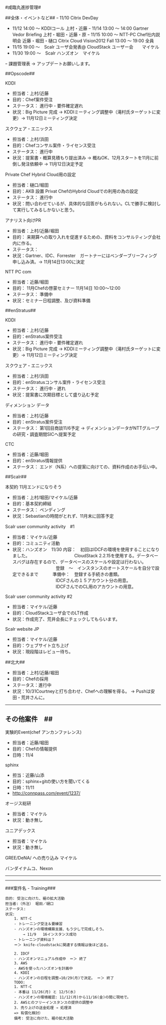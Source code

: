 #咸臨丸進捗管理#

##全体・イベントなど##
ｰ 11/10     Citrix DevDay
- 11/12    14:00 〜   KDDIコール   上村・近藤
ｰ 11/14    13:00 〜 14:00  Gartner Vedor Briefing  上村・堀田・近藤・原
ｰ 11/15    10:00 〜  NTT-PC Chef社内説明会    近藤・堀田・樋口
				Citrix Cloud Vision2012 Fall  13:00 〜 19:00    全員
- 11/15    19:00 〜　Scalr ユーザ会発表@ CloudStack ユーザー会　　マイケル
- 11/30    19:00 〜　Scalr ハンズオン　マイケル

ｰ 課題管理表 → アップデートお願いします。

				
##Opscode##

KDDI
- 担当者：上村/近藤
- 目的：Chef案件受注
- ステータス： 進行中 - 要件確定遅れ
- 状況：Big Picture 完成 → KDDIミーティング調整中（滝村氏ターゲットに変更）→ 11月12日ミーティング決定

スクウェア・エニックス
- 担当者：上村/浜田
- 目的：Chefコンサル案件・ライセンス受注
- ステータス： 進行中 
- 状況：提案書・概算見積もり提出済み → 概ねOK、12月スタートを11月に前倒し発注依頼中 → 11月12日決定予定


Private Chef Hybrid Cloud用の設定
- 担当者：樋口/堀田
- 目的：AKB 設置 Privat ChefのHybrid Cloudでの利用の為の設定
- ステータス： 進行中 
- 状況：問い合わせているが、具体的な回答がもられない。CLで勝手に検討して実行してみるしかないと思う。

アナリスト向けPR
- 担当者：上村/近藤/堀田
- 目的： 来期算への取り入れを促進するための、資料をコンサルティング会社内に作る。
- ステータス： 
- 状況：Gartner、IDC、Forrester　ガートナーにはベンダーブリーフィング申し込み済。→ 11月14日13:00に決定

NTT PC com
- 担当者：近藤/堀田
- 目的： 11月Chefの啓蒙セミナー  11月14日 10:00〜12:00
- ステータス： 準備中
- 状況：セミナー日程調整、及び資料準備

##enStratus##

KDDI
- 担当者：上村/近藤
- 目的：enStratus案件受注
- ステータス： 進行中 - 要件確定遅れ
- 状況：Big Picture 完成 → KDDIミーティング調整中（滝村氏ターゲットに変更）→ 11月12日ミーティング決定

スクウェア・エニックス
- 担当者：上村/浜田
- 目的：enStratusコンサル案件・ライセンス受注
- ステータス： 進行中 - 遅れ
- 状況：提案書に次期目標として盛り込む予定

ディメンション データ
- 担当者：上村/近藤
- 目的：enStratus案件受注
- ステータス： 第1回目商談11/6予定 → ディメンションデータがNTTグループの研究・調査期間SICへ提案予定

CTC
- 担当者：近藤/堀田
- 目的：enStratus情報提供
- ステータス： エンド（N系）への提案に向けての、資料作成のお手伝い中。

##Scalr##

本契約
11月エンドになりそう
- 担当者：上村/堀田/マイケル/近藤
- 目的：基本契約締結
- ステータス： ペンディング
- 状況：Sebastianの時間がとれず、11月末に回答予定

Scalr user community activity　#1
- 担当者：マイケル/近藤
- 目的：コミュニティ活動
- 状況：ハンズオン　11/30
        内容：　初回はIDCFの環境を使用することになりました。
　　　　　　　　　　CloudStack 2.2.15を使用する。データベースバグは存在するので、データベースのスケールや設定は行わない。
　　　　　　　　　　登録　〜　インスタンスのオートスケールを自分で設定できるまで
　　　準備中：　登録する手続きの書類。
　　　　　　　　　　IDCFさんの１５アカウント分の用意。
　　　　　　　　　　IDCFさんでのCL用のアカウントの用意。

Scalr user community activity #2
- 担当者：マイケル/近藤
- 目的：CloudStackユーザ会でのLT作成
- 状況：作成完了、荒井会長にチェックしてもらいます。

Scalr website JP
- 担当者：マイケル/近藤
- 目的：ウェブサイト立ち上げ
- 状況：現段階はレビュー待ち。

##北大##
- 担当者：上村/近藤/堀田
- 目的：Chefの採用
- ステータス：進行中
- 状況：10/31Courtneyと打ち合わせ、Chefへの理解を得る。
→ Pushは安田・荒井さんに。
---

## その他案件　##

実験的Event(chef アンカンファレンス)
- 担当者：近藤/堀田
- 目的：Chefの情報提供
- 日時：11/4

sphinx
- 担当：近藤/山添
- 目的：sphinx+gitの使い方を聞いてくる
- 日時：11/11
- http://connpass.com/event/1237/

オージス総研
- 担当者：マイケル
- 状況：動き無し

ユニアデックス
- 担当者：マイケル
- 状況：動き無し

GREE/DeNA/ への売り込み
マイケル

バンダイナムコ、Nexon



---

---

###案件名 - Training###

    目的: 受注に向けた、裾の拡大活動
    担当者:（外注） 堀田／樋口
    ステータス:
    状況:
        1. NTT-C
        - トレーニング受注＆要練習
        - ハンズオンの環境構築支援、もう少しで完成しそう。
            → 11/9   16インスタンス成功
        ｰ トレーニング資料は？
        ＝＞ knife-cloudstackに関連する情報は後ほど送る。
        
        2. IDCF
        - ハンズオンマニュアル作成中　＝＞ 終了
        3. AWS
        - AWSを使ったハンズオンを計画中 
        4. KDDI
        - ハンズオンの日程を調整→10/29(月)で決定。 ＝＞ 終了
        TODO:
        1. NTT-C
        - 本番は 11/26(月) と 12/5(水)
        - ハンズオンの環境確認: 11/12(月)から11/16(金)の間に現地で。
        2. AWSとのフリーインスタンスの提供の調整中
        3. 売り上げの送金処理 → 処理済
        => 有償化検討）
        備考: 受注に向けた、裾の拡大活動

		

